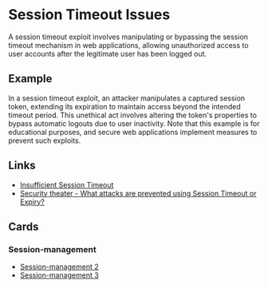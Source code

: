 # Session Timeout Issues
A session timeout exploit involves manipulating or bypassing the session timeout mechanism in web applications, allowing unauthorized access to user accounts after the legitimate user has been logged out.

## Example
In a session timeout exploit, an attacker manipulates a captured session token, extending its expiration to maintain access beyond the intended timeout period. This unethical act involves altering the token's properties to bypass automatic logouts due to user inactivity. Note that this example is for educational purposes, and secure web applications implement measures to prevent such exploits.

## Links
- [Insufficient Session Timeout](https://cqr.company/web-vulnerabilities/insufficient-session-timeout/)
- [Security theater - What attacks are prevented using Session Timeout or Expiry?](https://security.stackexchange.com/questions/224199/what-attacks-are-prevented-using-session-timeout-or-expiry)

## Cards
### Session-management
- [Session-management 2](/cards/SM2)
- [Session-management 3](/cards/SM3)

